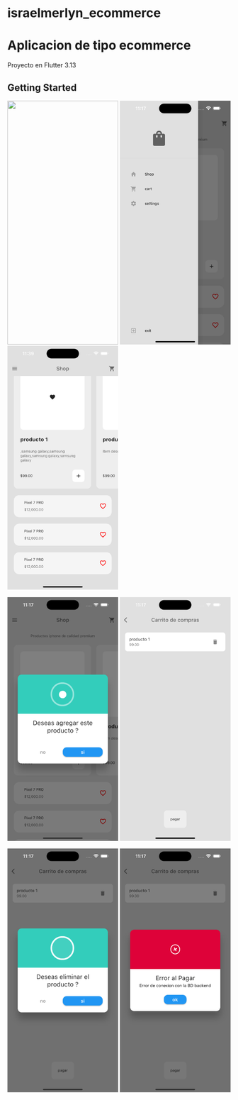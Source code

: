 # israelmerlyn_ecommerce

# Aplicacion de tipo ecommerce

Proyecto en Flutter 3.13

## Getting Started

<a href="https://github.com/IsraelMerlyn/israelmerlyn_ecommerce/blob/main/screenshot/home.png" target="_blank"> <img src="hhttps://github.com/IsraelMerlyn/israelmerlyn_ecommerce/blob/main/screenshot/home.png" width="250" height="550"/></a>
<a href="https://github.com/IsraelMerlyn/israelmerlyn_ecommerce/blob/main/screenshot/menu.png" target="_blank"> <img src="https://github.com/IsraelMerlyn/israelmerlyn_ecommerce/blob/main/screenshot/menu.png" width="250" height="550"/></a>
<a href="https://github.com/IsraelMerlyn/israelmerlyn_ecommerce/blob/main/screenshot/home_listView.png" target="_blank"> <img src="https://github.com/IsraelMerlyn/israelmerlyn_ecommerce/blob/main/screenshot/home_listView.png" width="250" height="550"/></a>

<a href="https://github.com/IsraelMerlyn/israelmerlyn_ecommerce/blob/main/screenshot/add_product.png" target="_blank"> <img src="https://github.com/IsraelMerlyn/israelmerlyn_ecommerce/blob/main/screenshot/add_product.png" width="250" height="550"/></a>
<a href="https://github.com/IsraelMerlyn/israelmerlyn_ecommerce/blob/main/screenshot/cart.png" target="_blank"> <img src="https://github.com/IsraelMerlyn/israelmerlyn_ecommerce/blob/main/screenshot/cart.png" width="250" height="550"/></a>

<a href="https://github.com/IsraelMerlyn/israelmerlyn_ecommerce/blob/main/screenshot/remove_product.png" target="_blank"> <img src="https://github.com/IsraelMerlyn/israelmerlyn_ecommerce/blob/main/screenshot/remove_product.png" width="250" height="550"/></a>
<a href="https://github.com/IsraelMerlyn/israelmerlyn_ecommerce/blob/main/screenshot/warning_modal.png" target="_blank"> <img src="https://github.com/IsraelMerlyn/israelmerlyn_ecommerce/blob/main/screenshot/warning_modal.png" width="250" height="550"/></a>